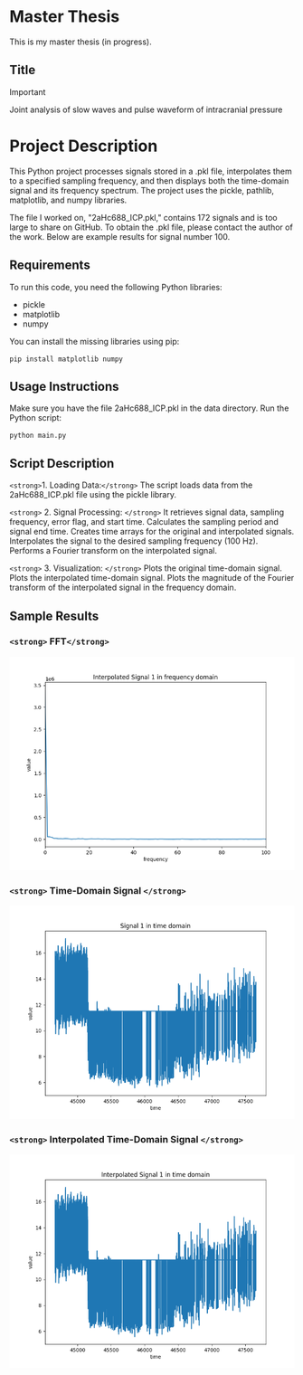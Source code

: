 # Master Thesis

This is my master thesis (in progress).

## Title

> [!IMPORTANT]
> Joint analysis of slow waves and pulse waveform of intracranial pressure

# Project Description

This Python project processes signals stored in a .pkl file, interpolates them to a specified sampling frequency, and then displays both the time-domain signal and its frequency spectrum. The project uses the pickle, pathlib, matplotlib, and numpy libraries.

The file I worked on, "2aHc688_ICP.pkl," contains 172 signals and is too large to share on GitHub. To obtain the .pkl file, please contact the author of the work. Below are example results for signal number 100.

## Requirements

To run this code, you need the following Python libraries:

- pickle
- matplotlib
- numpy

You can install the missing libraries using pip:

    pip install matplotlib numpy

## Usage Instructions

Make sure you have the file 2aHc688_ICP.pkl in the data directory.
Run the Python script:

    python main.py

## Script Description

`<strong>`1.  Loading Data:`</strong>`
The script loads data from the 2aHc688_ICP.pkl file using the pickle library.

`<strong>` 2. Signal Processing: `</strong>`
It retrieves signal data, sampling frequency, error flag, and start time.
Calculates the sampling period and signal end time.
Creates time arrays for the original and interpolated signals.
Interpolates the signal to the desired sampling frequency (100 Hz).
Performs a Fourier transform on the interpolated signal.

`<strong>` 3. Visualization: `</strong>`
Plots the original time-domain signal.
Plots the interpolated time-domain signal.
Plots the magnitude of the Fourier transform of the interpolated signal in the frequency domain.

## Sample Results

### `<strong>` FFT`</strong>`

![fft](./img/fft.png)

### `<strong>` Time-Domain Signal `</strong>`

![Figure_1](./img/Figure_1.png)

### `<strong>` Interpolated Time-Domain Signal `</strong>`

![Figure_2](./img/Figure_2.png)
